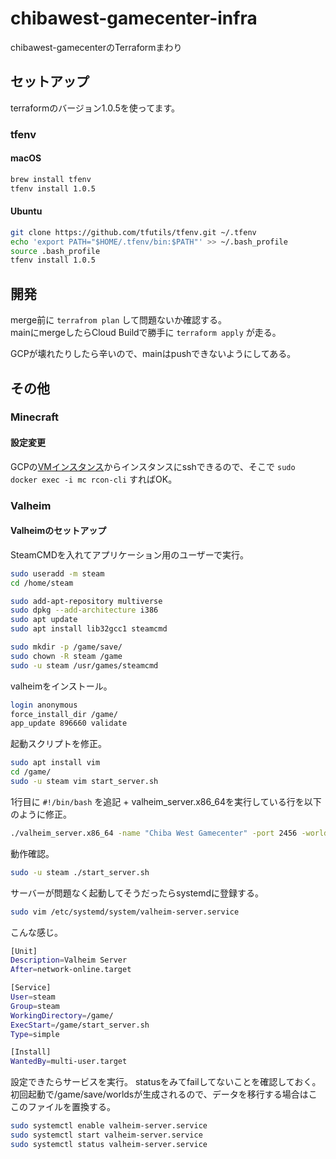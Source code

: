# chibawest-gamecenter-infra

chibawest-gamecenterのTerraformまわり

## セットアップ

terraformのバージョン1.0.5を使ってます。

### tfenv

#### macOS

```bash
brew install tfenv
tfenv install 1.0.5
```

#### Ubuntu

```bash
git clone https://github.com/tfutils/tfenv.git ~/.tfenv
echo 'export PATH="$HOME/.tfenv/bin:$PATH"' >> ~/.bash_profile
source .bash_profile
tfenv install 1.0.5
```

## 開発

merge前に `terrafrom plan` して問題ないか確認する。  
mainにmergeしたらCloud Buildで勝手に `terraform apply` が走る。

GCPが壊れたりしたら辛いので、mainはpushできないようにしてある。

## その他

### Minecraft

#### 設定変更

GCPの[VMインスタンス](https://console.cloud.google.com/compute/instances?project=chibawest-gamecenter)からインスタンスにsshできるので、そこで `sudo docker exec -i mc rcon-cli` すればOK。

### Valheim

#### Valheimのセットアップ

SteamCMDを入れてアプリケーション用のユーザーで実行。

```bash
sudo useradd -m steam
cd /home/steam

sudo add-apt-repository multiverse
sudo dpkg --add-architecture i386
sudo apt update
sudo apt install lib32gcc1 steamcmd

sudo mkdir -p /game/save/
sudo chown -R steam /game
sudo -u steam /usr/games/steamcmd
```

valheimをインストール。

```bash
login anonymous
force_install_dir /game/
app_update 896660 validate
```

起動スクリプトを修正。

```bash
sudo apt install vim
cd /game/
sudo -u steam vim start_server.sh
```

1行目に `#!/bin/bash` を追記 + valheim_server.x86_64を実行している行を以下のように修正。

```bash
./valheim_server.x86_64 -name "Chiba West Gamecenter" -port 2456 -world "ChibaWest" -password "chibawest" -savedir "/game/save/" -public 0
```

動作確認。

```bash
sudo -u steam ./start_server.sh
```

サーバーが問題なく起動してそうだったらsystemdに登録する。

```bash
sudo vim /etc/systemd/system/valheim-server.service
```

こんな感じ。

```bash
[Unit]
Description=Valheim Server
After=network-online.target

[Service]
User=steam
Group=steam
WorkingDirectory=/game/
ExecStart=/game/start_server.sh
Type=simple

[Install]
WantedBy=multi-user.target
```

設定できたらサービスを実行。
statusをみてfailしてないことを確認しておく。
初回起動で/game/save/worldsが生成されるので、データを移行する場合はここのファイルを置換する。

```bash
sudo systemctl enable valheim-server.service
sudo systemctl start valheim-server.service
sudo systemctl status valheim-server.service
```
